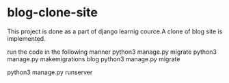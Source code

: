 # blog-clone-site
This project is done as a part of django learnig cource.A clone of blog site is implemented.

run the code in the following manner
python3 manage.py migrate
python3 manage.py makemigrations blog
python3 manage.py migrate

python3 manage.py runserver
